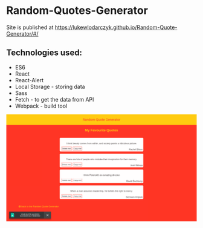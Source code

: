 # Random-Quotes-Generator

Site is published at https://lukewlodarczyk.github.io/Random-Quote-Generator/#/

## Technologies used:
* ES6
* React
* React-Alert
* Local Storage - storing data
* Sass
* Fetch - to get the data from API
* Webpack - build tool

![layout](images/random-quote.png)
